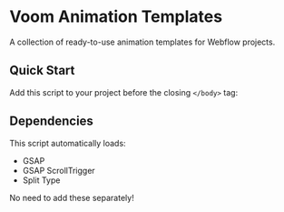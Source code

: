 # Voom Animation Templates

A collection of ready-to-use animation templates for Webflow projects.

## Quick Start

Add this script to your project before the closing `</body>` tag:

<script src="https://cdn.jsdelivr.net/gh/ktonik/voom@v0.1.0-alpha/dist/voom-demo.min.js"></script>


## Dependencies
This script automatically loads:
- GSAP
- GSAP ScrollTrigger
- Split Type

No need to add these separately!